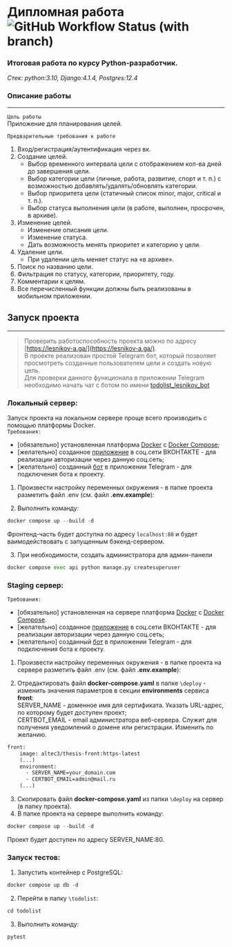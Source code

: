 # Дипломная работа ![GitHub Workflow Status (with branch)](https://img.shields.io/github/actions/workflow/status/altec3/Thesis_project/action.yaml?branch=main)
### Итоговая работа по курсу Python-разработчик. 
*Стек: python:3.10, Django:4.1.4, Postgres:12.4*
####
### Описание работы

---

`Цель работы`  
Приложение для планирования целей.  

`Предварительные требования к работе`

1. Вход/регистрация/аутентификация через вк.
2. Создание целей.
   * Выбор временного интервала цели с отображением кол-ва дней до завершения цели.
   * Выбор категории цели (личные, работа, развитие, спорт и т. п.) с возможностью добавлять/удалять/обновлять категории.
   * Выбор приоритета цели (статичный список minor, major, critical и т. п.).
   * Выбор статуса выполнения цели (в работе, выполнен, просрочен, в архиве).
3. Изменение целей.
   * Изменение описания цели.
   * Изменение статуса.
   * Дать возможность менять приоритет и категорию у цели.
4. Удаление цели.
   * При удалении цель меняет статус на «в архиве».
5. Поиск по названию цели.
6. Фильтрация по статусу, категории, приоритету, году.
7. Комментарии к целям.
8. Все перечисленный функции должны быть реализованы в мобильном приложении.
####
## Запуск проекта

---
> Проверить работоспособность проекта можно по адресу [https://lesnikov-a.ga/](https://lesnikov-a.ga/).  
> В проекте реализован простой Telegram бот, который позволяет просмотреть созданные пользователем цели
> и создать новую цель.  
> Для проверки данного функционала в приложении Telegram необходимо начать чат с ботом по имени
> [todolist_lesnikov_bot](https://t.me/todolist_lesnikov_bot)

### Локальный сервер:  

Запуск проекта на локальном сервере проще всего производить с помощью платформы Docker.  
`Требования:`  
* [обязательно] установленная платформа [Docker](https://docs.docker.com/get-docker/) с
[Docker Compose](https://docs.docker.com/compose/install/);
* [желательно] созданное [приложение](https://dev.vk.com/) в соц.сети ВКОНТАКТЕ - для реализации авторизации через данную соц.сеть;
* [желательно] созданный [бот](https://telegram.me/BotFather) в приложении Telegram - для подключения бота к проекту.

1. Произвести настройку переменных окружения - в папке проекта разметить файл .env (см. файл **.env.example**):

2. Выполнить команду:
```python
docker compose up --build -d
```
Фронтенд-часть будет доступна по адресу `localhost:80` и будет ваимодействовать с запущенным бэкенд-сервером.  

3. При необходимости, создать администратора для админ-панели

```python
docker compose exec api python manage.py createsuperuser
```
### Staging сервер:

`Требования:`
* [обязательно] установленная на сервере платформа [Docker](https://docs.docker.com/get-docker/) с
[Docker Compose](https://docs.docker.com/compose/install/).
* [желательно] созданное [приложение](https://dev.vk.com/) в соц.сети ВКОНТАКТЕ - для реализации авторизации через данную соц.сеть;
* [желательно] созданный [бот](https://telegram.me/BotFather) в приложении Telegram - для подключения бота к проекту.

1. Произвести настройку переменных окружения - в папке проекта на сервере разметить файл .env (см. файл **.env.example**):

2. Отредактировать файл **docker-compose.yaml** в папке `\deploy` - изменить
значения параметров в секции **environments** сервиса **front**:  
SERVER_NAME - доменное имя для сертификата. Указать URL-адрес, по которому будет доступен проект;  
CERTBOT_EMAIL - email администратора веб-сервера. Служит для получения уведомлений о домене или регистрации.
Изменить по желанию.
```dockerfile
front:
    image: altec3/thesis-front:https-latest
    (...)
    environment:
      - SERVER_NAME=your_domain.com
      - CERTBOT_EMAIL=admin@mail.ru
    (...)
```
3. Скопировать файл **docker-compose.yaml** из папки `\deploy` на сервер (в папку проекта).
4. В папке проекта на сервере выполнить команду:
```python
docker compose up --build -d
```
Проект будет доступен по адресу SERVER_NAME:80.

### Запуск тестов:

1. Запустить контейнер с PostgreSQL:
```python
docker compose up db -d
```
2. Перейти в папку `\todolist`:
```python
cd todolist
```
3. Выполнить команду:
```python
pytest
```
